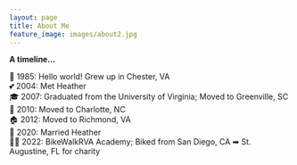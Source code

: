 ```yaml
---
layout: page
title: About Me
feature_image: images/about2.jpg
---
```


**A timeline...** 

👶 1985: Hello world! Grew up in Chester, VA \
💕 2004: Met Heather \
🎓 2007: Graduated from the University of Virginia; Moved to Greenville, SC \
🚐 2010: Moved to Charlotte, NC \
🏠 2012: Moved to Richmond, VA \
💍 2020: Married Heather \
🚴‍♂️ 2022: BikeWalkRVA Academy; Biked from San Diego, CA ➡ St. Augustine, FL for charity

